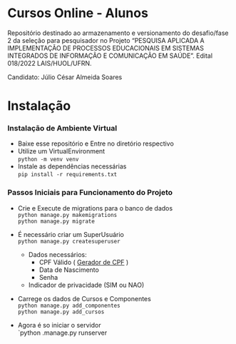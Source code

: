 # Cursos Online - Alunos
Repositório destinado ao armazenamento e versionamento do desafio/fase 2 da seleção para pesquisador no Projeto “PESQUISA APLICADA A IMPLEMENTAÇÃO DE PROCESSOS EDUCACIONAIS EM SISTEMAS INTEGRADOS DE INFORMAÇÃO E COMUNICAÇÃO EM SAÚDE”. Edital 018/2022 LAIS/HUOL/UFRN.

Candidato: Júlio César Almeida Soares

# Instalação
### Instalação de Ambiente Virtual
- Baixe esse repositório e Entre no diretório respectivo
- Utilize um VirtualEnvironment<br>
`python -m venv venv`
- Instale as dependências necessárias<br>
`pip install -r requirements.txt`


### Passos Iniciais para Funcionamento do Projeto
 - Crie e Execute de migrations para o banco de dados<br>
`python manage.py makemigrations`<br>
`python manage.py migrate`

- É necessário criar um SuperUsuário<br>
`python manage.py createsuperuser`
	- Dados necessários:
		- CPF Válido ( [Gerador de CPF](https://www.4devs.com.br/gerador_de_cpf) )
		- Data de Nascimento
		- Senha
    - Indicador de privacidade (SIM ou NAO)
- Carrege os dados de Cursos e Componentes<br>
`python manage.py add_componentes`<br>
`python manage.py add_cursos`
- Agora é so iniciar o servidor<br>
	`python .manage.py runserver

